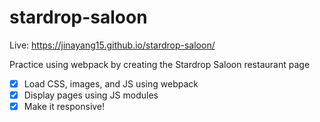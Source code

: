 # stardrop-saloon

Live: https://jinayang15.github.io/stardrop-saloon/

Practice using webpack by creating the Stardrop Saloon restaurant page

- [x] Load CSS, images, and JS using webpack
- [x] Display pages using JS modules
- [x] Make it responsive!
